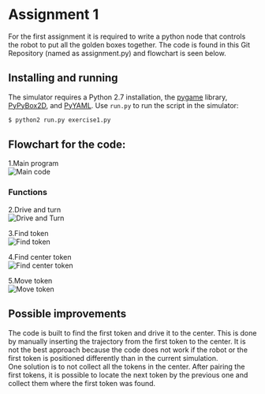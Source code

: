 # Assignment 1
For the first assignment it is required to write a python node that controls the robot to put all the golden boxes together. The code is found in this Git Repository (named as assignment.py) and flowchart is seen below.

## Installing and running
The simulator requires a Python 2.7 installation, the [pygame](http://pygame.org/) library, [PyPyBox2D](https://pypi.python.org/pypi/pypybox2d/2.1-r331), and [PyYAML](https://pypi.python.org/pypi/PyYAML/).
Use `run.py` to run the script in the simulator:
```bash
$ python2 run.py exercise1.py
```

## Flowchart for the code:
1.Main program <br>
![Main code](https://github.com/IrisLaanearu/Project/assets/145934148/46febfeb-dc51-43b3-9dd9-7ff3cd4010fc)

### Functions
2.Drive and turn <br>
![Drive and Turn](https://github.com/IrisLaanearu/Project/assets/145934148/825e101a-c4d2-47df-bd40-4a5d199912d9)

3.Find token <br>
![Find token](https://github.com/IrisLaanearu/Project/assets/145934148/fbb8632e-7bb7-48fe-a177-5d41a1065250)

4.Find center token <br>
![Find center token](https://github.com/IrisLaanearu/Project/assets/145934148/a2ed04a9-09f9-476a-b0f8-89d6435bb0e8)

5.Move token <br>
![Move token](https://github.com/IrisLaanearu/Project/assets/145934148/5ced616d-d684-4e95-9af7-51f84b9a7ead)

## Possible improvements
The code is built to find the first token and drive it to the center. This is done by manually inserting the trajectory from the first token to the center. It is not the best approach because the code does not work if the robot or the first token is positioned differently than in the current simulation. <br>
One solution is to not collect all the tokens in the center. After pairing the first tokens, it is possible to locate the next token by the previous one and collect them where the first token was found.

